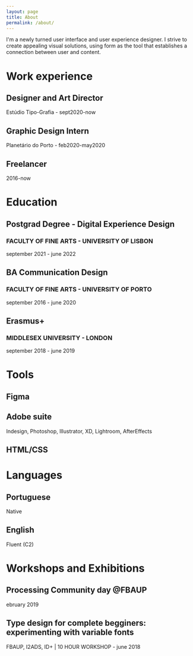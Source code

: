 ```yaml
---
layout: page
title: About
permalink: /about/
---
```


I'm a newly turned user interface and user experience designer. I strive to create appealing visual solutions, using form as the tool that establishes a connection between user and content.


# Work experience

## Designer and Art Director
Estúdio Tipo-Grafia - sept2020-now

## Graphic Design Intern
Planetário do Porto - feb2020-may2020

## Freelancer
2016-now


# Education

## Postgrad Degree - Digital Experience Design
### FACULTY OF FINE ARTS - UNIVERSITY OF LISBON
september 2021 - june 2022

## BA Communication Design
### FACULTY OF FINE ARTS - UNIVERSITY OF PORTO
september 2016 - june 2020

## Erasmus+
### MIDDLESEX UNIVERSITY - LONDON
september 2018 - june 2019

# Tools
## Figma
## Adobe suite
Indesign, Photoshop, Illustrator, XD, Lightroom, AfterEffects
## HTML/CSS

# Languages
## Portuguese
Native

## English
Fluent (C2)

# Workshops and Exhibitions
## Processing Community day @FBAUP
ebruary 2019

## Type design for complete begginers: experimenting with variable fonts
FBAUP, I2ADS, ID+ | 10 HOUR WORKSHOP - june 2018